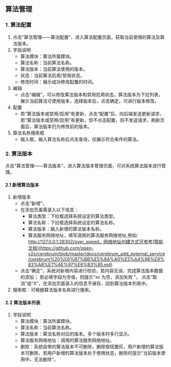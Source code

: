 ## 算法管理

### 1. 算法配置

1. 点击"算法管理——算法配置"，进入算法配置页面，获取当前使用的算法及算法版本。
2. 字段说明
   - 算法模块：算法所属模块。
   - 算法名称：当前算法名称。
   - 算法版本：当前算法使用的版本。
   - 状态：当前算法启用/禁用状态。
   - 修改时间：展示成功修改配置的时间。
3. 编辑
   - 点击“编辑”，可以修改算法版本和禁用启用状态。算法版本为下拉列表，展示当前算法可使用版本，选择版本后，点击确定，可进行版本修改。
4. 配置
   - 若“算法版本或禁用/启用”有更新，点击“配置”后，向后端发送更新请求，若“算法版本或禁用/启用”有更新，但不点击配置，则不发送请求，刷新页面后，算法版本仍为修改前的版本。
5. 算法名称搜索框
   - 输入框，输入算法名称后点击查询，仅展示符合条件的算法。

### 2. 算法版本

点击"算法管理——算法版本"，进入算法版本管理页面，可对系统算法版本进行管理。

#### 2.1 新增算法版本

1. 新增版本
   - 点击“新增”，
   - 在添加页面需录入以下信息：
     - 算法类型：下拉框选择系统设定的算法类型。
     - 算法名称：下拉框选择系统设定的算法名称。
     - 算法版本：输入新增的算法版本名称。
     - 算法服务网络地址，填写调用的算法服务网络地址,例如:
       http://127.0.0.1:28302/over_speed。网络地址创建方式可参考[帮助文档](https://github.com/open-v2x/cerebrum/blob/master/docs/cerebrum_add_external_service/cerebrum%20%E6%B7%BB%E5%8A%A0%E5%A4%96%E9%83%A8%E7%AE%97%E6%B3%95.md)
   - 点击“确定”，系统对新增内容进行校验，若内容无误，完成算法版本数据的添加； 若必填字段为空值，则提示“xx 为空，添加失败 ”。
     点击“取消”或“X”，在添加页面录入的信息不保存，回到算法版本列表中。
2. 搜索框：可根据算法版本名称进行搜索。

#### 2.2 算法版本列表

1. 字段说明
   - 算法模块：算法所属模块。
   - 算法名称：当前算法名称。
   - 算法版本：算法名称对应的版本。多个版本时多行显示。
   - 算法服务网络地址：调用的算法服务网络地址。
   - 删除：系统自带的算法版本不可删除，删除按钮置灰，用户新增的算法版本可删除，若用户新增的算法版本处于使用状态，删除时提示“当前版本使用中，无法删除”。
